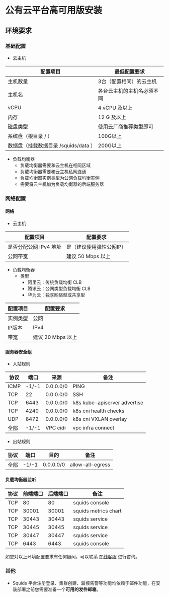 # 公有云平台高可用版安装

## 环境要求

### 基础配置

* 云主机

| 配置项目                      | 最低配置要求        |
|---------------------------|---------------|
| 主机数量                      | 3台（配置相同）的云主机  |
| 主机名                       | 各台云主机的主机名必须不同 |
| vCPU                      | 4 vCPU 及以上    |
| 内存                        | 12 G 及以上      |
| 磁盘类型                      | 使用云厂商推荐类型即可   |
| 系统盘（根目录 / ）               | 100G以上        |
| 数据盘（挂载数据目录 /squids/data ） | 200G以上        |

* 负载均衡器
    * 负载均衡器需要和云主机在相同区域
    * 负载均衡器需要和云主机私网连通
    * 负载均衡器实例类型为公网负载均衡实例
    * 需要将云主机加为负载均衡器的后端服务器

### 网络配置

#### 网络

* 云主机

| 配置项目                      | 配置要求          |
|---------------------------|---------------|
| 是否分配公网 IPv4 地址            | 是（建议使用弹性公网IP） |
| 公网带宽                      | 建议 50 Mbps 以上 |

* 负载均衡器
    * 类型
        * 阿里云：传统负载均衡 CLB
        * 腾讯云：公网类型负载均衡 CLB
        * 华为云：独享网络型或共享型

| 配置项目 | 配置要求          |
|------|---------------|
| 实例类型 | 公网            |
| IP版本 | IPv4          |
| 带宽   | 建议 20 Mbps 以上 |

#### 服务器安全组

* 入站规则

| 协议   | 端口    | 来源        | 备注                           |
|------|-------|-----------|------------------------------|
| ICMP | -1/-1 | 0.0.0.0/0 | PING                         |
| TCP  | 22    | 0.0.0.0/0 | SSH                          |
| TCP  | 6443  | 0.0.0.0/0 | k8s kube-apiserver advertise |
| TCP  | 4240  | 0.0.0.0/0 | k8s cni health checks        |
| UDP  | 8472  | 0.0.0.0/0 | k8s cni VXLAN overlay        |
| 全部   | -1/-1 | VPC cidr  | vpc infra connect            |

* 出站规则

| 协议  | 端口    | 目的        | 备注                           |
|-----|-------|-----------|------------------------------|
| 全部  | -1/-1 | 0.0.0.0/0 | allow-all-egress             |

#### 负载均衡器监听

| 协议  | 前端端口  | 后端端口  | 备注                   |
|-----|-------|-------|----------------------|
| TCP | 80    | 80    | squids console       |
| TCP | 30001 | 30001 | squids metrics chart |
| TCP | 30443 | 30443 | squids service       |
| TCP | 30445 | 30445 | squids service       |
| TCP | 30447 | 30447 | squids service       |
| TCP | 6443  | 6443  | squids console       |

如您对以上环境配置要求有任何疑问，可以联系 [在线客服](#) 进行咨询。

### 其他

* Squids 平台注册登录、集群创建、监控告警等功能均依赖于邮件功能，在安装部署之前您需要准备一个**可用的发件邮箱**。

